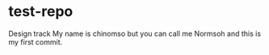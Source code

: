 # test-repo
Design track
My name is chinomso but you can call me Normsoh and this is my first commit.
